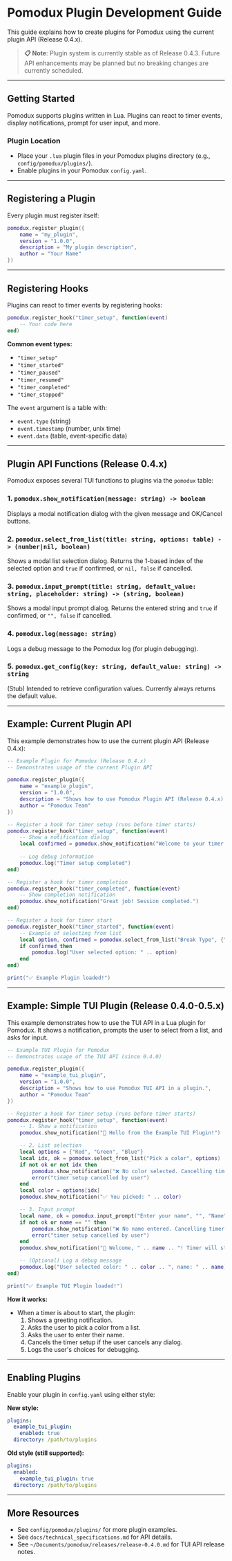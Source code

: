 # Pomodux Plugin Development Guide

This guide explains how to create plugins for Pomodux using the current plugin API (Release 0.4.x).

> **📋 Note**: Plugin system is currently stable as of Release 0.4.3. Future API enhancements may be planned but no breaking changes are currently scheduled.

---

## Getting Started

Pomodux supports plugins written in Lua. Plugins can react to timer events, display notifications, prompt for user input, and more.

### Plugin Location
- Place your `.lua` plugin files in your Pomodux plugins directory (e.g., `config/pomodux/plugins/`).
- Enable plugins in your Pomodux `config.yaml`.

---

## Registering a Plugin

Every plugin must register itself:

```lua
pomodux.register_plugin({
    name = "my_plugin",
    version = "1.0.0",
    description = "My plugin description",
    author = "Your Name"
})
```

---

## Registering Hooks

Plugins can react to timer events by registering hooks:

```lua
pomodux.register_hook("timer_setup", function(event)
    -- Your code here
end)
```

**Common event types:**
- `"timer_setup"`
- `"timer_started"`
- `"timer_paused"`
- `"timer_resumed"`
- `"timer_completed"`
- `"timer_stopped"`

The `event` argument is a table with:
- `event.type` (string)
- `event.timestamp` (number, unix time)
- `event.data` (table, event-specific data)

---

## Plugin API Functions (Release 0.4.x)

Pomodux exposes several TUI functions to plugins via the `pomodux` table:

### 1. `pomodux.show_notification(message: string) -> boolean`
Displays a modal notification dialog with the given message and OK/Cancel buttons.

### 2. `pomodux.select_from_list(title: string, options: table) -> (number|nil, boolean)`
Shows a modal list selection dialog. Returns the 1-based index of the selected option and `true` if confirmed, or `nil, false` if cancelled.

### 3. `pomodux.input_prompt(title: string, default_value: string, placeholder: string) -> (string, boolean)`
Shows a modal input prompt dialog. Returns the entered string and `true` if confirmed, or `"", false` if cancelled.

### 4. `pomodux.log(message: string)`
Logs a debug message to the Pomodux log (for plugin debugging).

### 5. `pomodux.get_config(key: string, default_value: string) -> string`
(Stub) Intended to retrieve configuration values. Currently always returns the default value.

---

## Example: Current Plugin API

This example demonstrates how to use the current plugin API (Release 0.4.x):

```lua
-- Example Plugin for Pomodux (Release 0.4.x)
-- Demonstrates usage of the current Plugin API

pomodux.register_plugin({
    name = "example_plugin",
    version = "1.0.0",
    description = "Shows how to use Pomodux Plugin API (Release 0.4.x).",
    author = "Pomodux Team"
})

-- Register a hook for timer setup (runs before timer starts)
pomodux.register_hook("timer_setup", function(event)
    -- Show a notification dialog
    local confirmed = pomodux.show_notification("Welcome to your timer session!")
    
    -- Log debug information
    pomodux.log("Timer setup completed")
end)

-- Register a hook for timer completion
pomodux.register_hook("timer_completed", function(event)
    -- Show completion notification
    pomodux.show_notification("Great job! Session completed.")
end)

-- Register a hook for timer start
pomodux.register_hook("timer_started", function(event)
    -- Example of selecting from list
    local option, confirmed = pomodux.select_from_list("Break Type", {"Short Break", "Long Break", "Continue Working"})
    if confirmed then
        pomodux.log("User selected option: " .. option)
    end
end)

print("✅ Example Plugin loaded!")
```

---

## Example: Simple TUI Plugin (Release 0.4.0-0.5.x)

This example demonstrates how to use the TUI API in a Lua plugin for Pomodux. It shows a notification, prompts the user to select from a list, and asks for input.

```lua
-- Example TUI Plugin for Pomodux
-- Demonstrates usage of the TUI API (since 0.4.0)

pomodux.register_plugin({
    name = "example_tui_plugin",
    version = "1.0.0",
    description = "Shows how to use Pomodux TUI API in a plugin.",
    author = "Pomodux Team"
})

-- Register a hook for timer setup (runs before timer starts)
pomodux.register_hook("timer_setup", function(event)
    -- 1. Show a notification
    pomodux.show_notification("👋 Hello from the Example TUI Plugin!")

    -- 2. List selection
    local options = {"Red", "Green", "Blue"}
    local idx, ok = pomodux.select_from_list("Pick a color", options)
    if not ok or not idx then
        pomodux.show_notification("❌ No color selected. Cancelling timer setup.")
        error("timer setup cancelled by user")
    end
    local color = options[idx]
    pomodux.show_notification("✅ You picked: " .. color)

    -- 3. Input prompt
    local name, ok = pomodux.input_prompt("Enter your name", "", "Name")
    if not ok or name == "" then
        pomodux.show_notification("❌ No name entered. Cancelling timer setup.")
        error("timer setup cancelled by user")
    end
    pomodux.show_notification("👋 Welcome, " .. name .. "! Timer will start now.")

    -- (Optional) Log a debug message
    pomodux.log("User selected color: " .. color .. ", name: " .. name)
end)

print("✅ Example TUI Plugin loaded!")
```

**How it works:**
- When a timer is about to start, the plugin:
  1. Shows a greeting notification.
  2. Asks the user to pick a color from a list.
  3. Asks the user to enter their name.
  4. Cancels the timer setup if the user cancels any dialog.
  5. Logs the user's choices for debugging.

---

## Enabling Plugins

Enable your plugin in `config.yaml` using either style:

**New style:**
```yaml
plugins:
  example_tui_plugin:
    enabled: true
  directory: /path/to/plugins
```
**Old style (still supported):**
```yaml
plugins:
  enabled:
    example_tui_plugin: true
  directory: /path/to/plugins
```

---

## More Resources
- See `config/pomodux/plugins/` for more plugin examples.
- See `docs/technical_specifications.md` for API details.
- See `~/Documents/pomodux/releases/release-0.4.0.md` for TUI API release notes. 